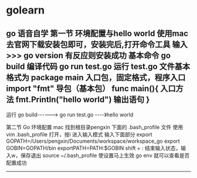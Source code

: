 # golearn
go 语音自学
第一节 环境配置与hello world
  使用mac去官网下载安装包即可，安装完后,打开命令工具  输入 >>>  go version 有反应则安装成功
  基本命令 
    go build 编译代码
    go run test.go 运行
  test.go 文件基本格式为
    package main     入口包，固定格式，程序入口
    import "fmt"     导包（基本包）
    func main(){     入口方法
      fmt.Println("hello world")   输出语句
    }
  ---------------------------------
  运行 go build------>  go run test.go  ----》hello world
 
 

 第二节 
  Go 环境配置 
  mac 找到根目录pengxin  下面的 .bash_profile 文件
  使用 vim .bash_profile 打开，按i 进入输入模式 输入下面部分
  export GOPATH=/Users/pengxin/Documents/workspace/workspace_go 
  export GOBIN=GOPATH/bin
  exportPATH=PATH:$GOBIN 
  shift + : 结束输入状态，输入w，保存退出
  source ~/.bash_profile 使设置马上生效
  go env 就可以查看是否配置成功
  ******** 
